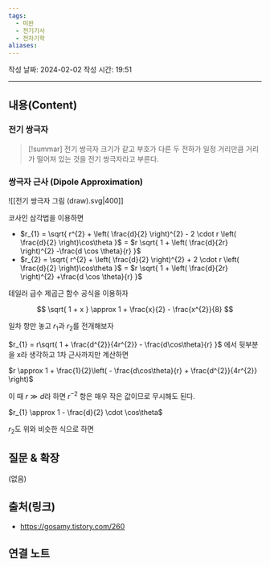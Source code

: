 ```yaml
---
tags:
  - 미완
  - 전기기사
  - 전자기학
aliases: 
---
```

작성 날짜: 2024-02-02
작성 시간: 19:51


----
## 내용(Content)

### 전기 쌍극자

>[!summar] 전기 쌍극자
>크기가 같고 부호가 다른 두 전하가 일정 거리만큼 거리가 떨어져 있는 것을 전기 쌍극자라고 부른다.


### 쌍극자 근사 (Dipole Approximation)

![[전기 쌍극자 그림 (draw).svg|400]]

코사인 삼각법을 이용하면

- $r_{1} = \sqrt{ r^{2} + \left( \frac{d}{2} \right)^{2} - 2 \cdot r \left( \frac{d}{2} \right)\cos\theta }$ = $r \sqrt{ 1 + \left( \frac{d}{2r} \right)^{2} -\frac{d \cos \theta}{r} }$
- $r_{2} = \sqrt{ r^{2} + \left( \frac{d}{2} \right)^{2} + 2 \cdot r \left( \frac{d}{2} \right)\cos\theta }$ = $r \sqrt{ 1 + \left( \frac{d}{2r} \right)^{2} +\frac{d \cos \theta}{r} }$

테일러 급수 제곱근 함수 공식을 이용하자

$$
\sqrt{ 1 + x } \approx 1 + \frac{x}{2} - \frac{x^{2}}{8}
$$

일차 항만 놓고 $r_{1}$과 $r_{2}$를 전개해보자


$r_{1} = r\sqrt{ 1 + \frac{d^{2}}{4r^{2}} - \frac{d\cos\theta}{r} }$ 에서 뒷부분을 x라 생각하고 1차 근사까지만 계산하면

$r \approx 1 + \frac{1}{2}\left( - \frac{d\cos\theta}{r} + \frac{d^{2}}{4r^{2}} \right)$

이 때 $r \gg d$라 하면 $r^{-2}$ 항은 매우 작은 값이므로 무시해도 된다.

$r_{1} \approx 1 - \frac{d}{2} \cdot \cos\theta$

$r_{2}$도 위와 비슷한 식으로 하면


## 질문 & 확장

(없음)

## 출처(링크)
- https://gosamy.tistory.com/260

## 연결 노트










